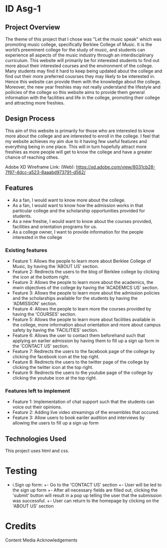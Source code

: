 # ID Asg-1

## Project Overview
 The theme of this project that I chose was "Let the music speak" which was promoting music college, specifically Berklee College of Music. It is the world’s preeminent college for the study of music, and students can experience all aspects of the music industry through an interdisciplinary curriculum. This website will primarily be for interested students to find out more about their interested courses and the environment of the college. Many students may find it hard to keep being updated about the college and find out their more preferred cousrses they may likely to be interested in. Hence this website can provide them with the knowledge about the college. Moreover, the new year freshies may not really understand the lifestyle and poilicies of the college so this website aims to provide them general information with the facilities and life in the college, promoting their college and attracting more freshies. 

## Design Process
This aim of this website is primarily for those who are interested to know more about the college and are interested to enroll in the college. I feel that my website achieves my aim due to it having few useful features and everything being in one place. This will in turn hopefully attract more freshies as more people will get to know the college and have a greater chance of reaching othes.

Adobe XD Wireframe Link: 
(Web): https://xd.adobe.com/view/8031cb28-7f97-4dcc-a523-8aaabd973791-d562/

## Features
+ As a fan, I would want to know more about the college.
+ As a fan, I would want to know how the admission works in that particular college and the scholarship opportunities provided for students.
+ As a new freshie, I would want to know about the courses provided,   facilities and orientation programs for us.
+ As a college owner, I want to provide information for the people interested in the college 

### Existing features
+ Feature 1: Allows the people to learn more about Berklee College of Music, by having the 'ABOUT US' section. 
+ Feature 2: Redirects the users to the blog of Berklee college by clicking the icon at the bottom right.
+ Feature 3: Allows the people to learn more about the academics, the mwin objectives of the college by having the 'ACADEMICS US' section. 
+ Feature 3: Allows the people to learn more about the admission policies and the scholarships available for the students by having the 'ADMISSION' section. 
+ Feature 4: Allows the people to learn more the courses provided by having the 'COURSES' section. 
+ Feature 5: Allows the people to learn more about facilities available in the college, more information about orientation and more about campus safety by having the 'FACILITIES' section. 
+ Feature 6: Allows the user to contact them beforehand such that applying an earlier admission by having them to fill up a sign up form in the 'CONTACT US' section.
+ Feature 7: Redirects the users to the facebook page of the college by clicking the facebook icon at the top right.
+ Feature 8: Redirects the users to the twitter page of the college by clicking the twitter icon at the top right.
+ Feature 9: Redirects the users to the youtube page of the college by clicking the youtube icon at the top right.

### Features left to implement
+ Feature 1: Implementation of chat support such that the students can voice out their opinions.
+ Feature 2: Adding live video streamings of the ensembles that occured.
+ Feature 3: Allow users to book eariler audition and interviews by allowing the users to fill up a sign up form 

## Technologies Used
This project uses html and css.

# Testing
+ i.Sign up form:
+- Go to the 'CONTACT US' section 
+- User will be led to the sign up form
+- After all necessary fields are filled out, clicking the 'submit' button will result in a pop up telling the user that the submission was successful.
+- User can return to the homepage by clicking on the 'ABOUT US' section
# Credits
Content
Media 
Acknowledgements
